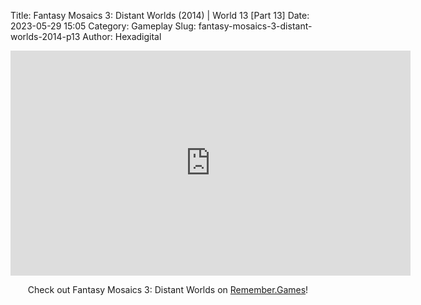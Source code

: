 Title: Fantasy Mosaics 3: Distant Worlds (2014) | World 13 [Part 13]
Date: 2023-05-29 15:05
Category: Gameplay
Slug: fantasy-mosaics-3-distant-worlds-2014-p13
Author: Hexadigital

<center><iframe src="https://www.youtube.com/embed/UI44HbZpC6s?feature=oembed" allow="accelerometer; autoplay; encrypted-media; gyroscope; picture-in-picture" width="640" height="360" frameborder="0"></iframe>

Check out Fantasy Mosaics 3: Distant Worlds on [Remember.Games](https://remember.games/game/7142/fantasy-mosaics-3-distant-worlds/)!</center>